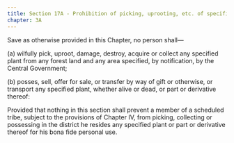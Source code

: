 ```yaml
---
title: Section 17A - Prohibition of picking, uprooting, etc. of specified plant
chapter: 3A
---
```


Save as otherwise provided in this Chapter, no person shall—

(a) wilfully pick, uproot, damage, destroy, acquire or collect any specified plant from any forest land and any area specified, by notification, by the Central Government;

(b) posses, sell, offer for sale, or transfer by way of gift or otherwise, or transport any specified plant, whether alive or dead, or part or derivative thereof:

Provided that nothing in this section shall prevent a member of a scheduled tribe, subject to the
provisions of Chapter IV, from picking, collecting or possessing in the district he resides any
specified plant or part or derivative thereof for his bona fide personal use.

